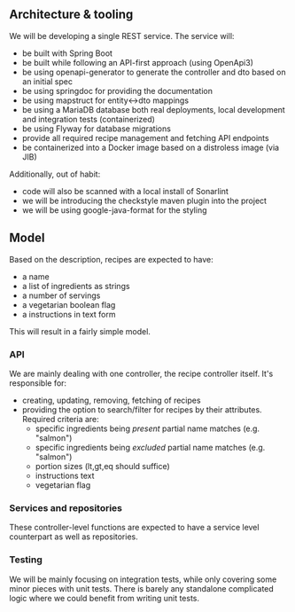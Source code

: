 
## Architecture & tooling

We will be developing a single REST service. The service will:
- be built with Spring Boot
- be built while following an API-first approach (using OpenApi3)
- be using openapi-generator to generate the controller and dto based on an initial spec
- be using springdoc for providing the documentation
- be using mapstruct for entity<->dto mappings
- be using a MariaDB database both real deployments, local development and integration tests (containerized)
- be using Flyway for database migrations
- provide all required recipe management and fetching API endpoints
- be containerized into a Docker image based on a distroless image (via JIB)

Additionally, out of habit:
- code will also be scanned with a local install of Sonarlint
- we will be introducing the checkstyle maven plugin into the project
- we will be using google-java-format for the styling


## Model
Based on the description, recipes are expected to have:
- a name
- a list of ingredients as strings
- a number of servings
- a vegetarian boolean flag
- a instructions in text form

This will result in a fairly simple model.

### API

We are mainly dealing with one controller, the recipe controller itself. It's responsible for:
- creating, updating, removing, fetching of recipes
- providing the option to search/filter for recipes by their attributes. Required criteria are:
    - specific ingredients being *present* partial name matches (e.g. "salmon")
    - specific ingredients being *excluded* partial name matches (e.g. "salmon")
    - portion sizes (lt,gt,eq should suffice)
    - instructions text
    - vegetarian flag

### Services and repositories

These controller-level functions are expected to have a service level counterpart as well as repositories.

### Testing

We will be mainly focusing on integration tests, while only covering some minor pieces with unit tests. There is barely
any standalone complicated logic where we could benefit from writing unit tests.  
